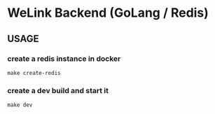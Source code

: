 # WeLink Backend (GoLang / Redis)

## USAGE

### create a redis instance in docker

```
make create-redis
```

### create a dev build and start it

```
make dev
```
